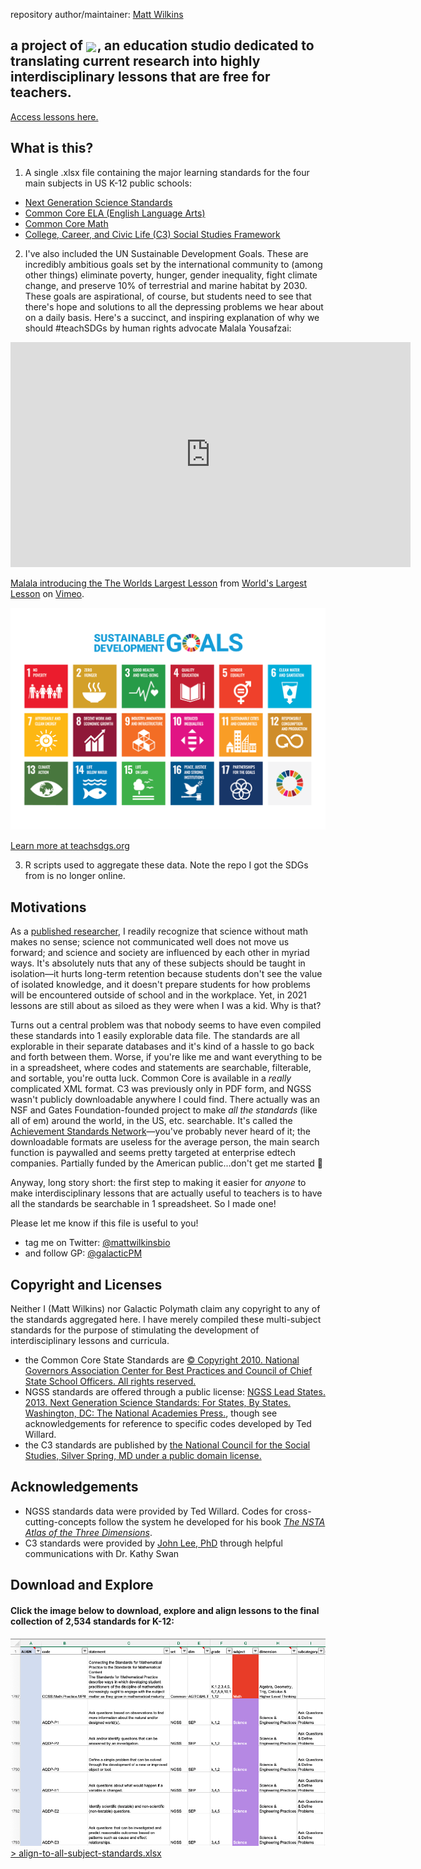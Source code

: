 repository author/maintainer: [Matt Wilkins](www.mattwilkinsbio.com)

<h2 id="title"> a project of
  <img src="https://res.cloudinary.com/galactic-polymath/image/upload/v1593304395/logos/GP_logo_wordmark_horiz_grad_transBG_300_lqdj7q.png" height="30px"  style="vertical-align: middle;margin: auto 2px auto 0; ">, an education studio dedicated to translating current research into highly interdisciplinary lessons that are free for teachers. 
</h2>
<a href="https://www.galacticpolymath.com/lessons">Access lessons here.</a>

## What is this?
1. A single .xlsx file containing the major learning standards for the four main subjects in US K-12 public schools:
- [Next Generation Science Standards](https://www.nextgenscience.org/)
- [Common Core ELA (English Language Arts)](http://www.corestandards.org/ELA-Literacy/)
- [Common Core Math](http://www.corestandards.org/Math/)
- [College, Career, and Civic Life (C3) Social Studies Framework](https://www.socialstudies.org/standards/c3)

2. I've also included the UN Sustainable Development Goals. These are incredibly ambitious goals set by the international community to (among other things) eliminate poverty, hunger, gender inequality, fight climate change, and preserve 10% of terrestrial and marine habitat by 2030. These goals are aspirational, of course, but students need to see that there's hope and solutions to all the depressing problems we hear about on a daily basis. Here's a succinct, and inspiring explanation of why we should #teachSDGs by human rights advocate Malala Yousafzai:

<iframe src="https://player.vimeo.com/video/138852758" width="640" height="360" frameborder="0" allow="autoplay; fullscreen; picture-in-picture" allowfullscreen></iframe>
<p><a href="https://vimeo.com/138852758">Malala introducing the The Worlds Largest Lesson</a> from <a href="https://vimeo.com/worldslargestlesson">World&#039;s Largest Lesson</a> on <a href="https://vimeo.com">Vimeo</a>.</p>

![The UN Sustainable development goals](assets/sdgPoster.png)

[Learn more at teachsdgs.org](http://www.teachsdgs.org/)

3. R scripts used to aggregate these data. Note the repo I got the SDGs from is no longer online.

## Motivations
As a [published researcher](https://scholar.google.com/citations?user=MZKGDvAAAAAJ&hl=en), I readily recognize that science without math makes no sense; science not communicated well does not move us forward; and science and society are influenced by each other in myriad ways. It's absolutely nuts that any of these subjects should be taught in isolation—it hurts long-term retention because students don't see the value of isolated knowledge, and it doesn't prepare students for how problems will be encountered outside of school and in the workplace. Yet, in 2021 lessons are still about as siloed as they were when I was a kid. Why is that?

Turns out a central problem was that nobody seems to have even compiled these standards into 1 easily explorable data file. The standards are all explorable in their separate databases and it's kind of a hassle to go back and forth between them. Worse, if you're like me and want everything to be in a spreadsheet, where codes and statements are searchable, filterable, and sortable, you're outta luck. Common Core is available in a *really* complicated XML format. C3 was previously only in PDF form, and NGSS wasn't publicly downloadable anywhere I could find. There actually was an NSF and Gates Foundation-founded project to make *all the standards* (like all of em) around the world, in the US, etc. searchable. It's called the [Achievement Standards Network](http://www.achievementstandards.org/resources/ASNJurisdiction)—you've probably never heard of it; the downloadable formats are useless for the average person, the main search function is paywalled and seems pretty targeted at enterprise edtech companies. Partially funded by the American public...don't get me started :vomiting_face:

Anyway, long story short: the first step to making it easier for *anyone* to make interdisciplinary lessons that are actually useful to teachers is to have all the standards be searchable in 1 spreadsheet. So I made one! 

Please let me know if this file is useful to you! 
- tag me on Twitter: [@mattwilkinsbio](https://twitter.com/mattwilkinsbio)
- and follow GP: [@galacticPM](https://twitter.com/GalacticPM)

## Copyright and Licenses
Neither I (Matt Wilkins) nor Galactic Polymath claim any copyright to any of the standards aggregated here. I have merely compiled these multi-subject standards for the purpose of stimulating the development of interdisciplinary lessons and curricula.
- the Common Core State Standards are [© Copyright 2010. National Governors Association Center for Best Practices and Council of Chief State School Officers. All rights reserved.](http://www.corestandards.org/public-license/)
- NGSS standards are offered through a public license: [NGSS Lead States. 2013. Next Generation Science Standards: For States, By States. Washington, DC: The National Academies Press.](https://www.nextgenscience.org/trademark-and-copyright##3.0), though see acknowledgements for reference to specific codes developed by Ted Willard.
- the C3 standards are published by [the National Council for the Social Studies, Silver Spring, MD under a public domain license.](https://www.socialstudies.org/sites/default/files/2017/Jun/c3-framework-for-social-studies-rev0617.pdf)

## Acknowledgements
- NGSS standards data were provided by Ted Willard. Codes for cross-cutting-concepts follow the system he developed for his book [*The NSTA Atlas of the Three Dimensions*](https://my.nsta.org/resource/117948).
- C3 standards were provided by [John Lee, PhD](https://ced.ncsu.edu/people/jklee/) through helpful communications with Dr. Kathy Swan

## Download and Explore
#### Click the image below to download, explore and align lessons to the final collection of 2,534 standards for K-12:
<a href="https://raw.githubusercontent.com/galacticpolymath/standardX/master/align-to-all-subject-standards.xlsx" download>
<img src="assets/standards_screenshot.png" alt="screenshot of an Excel spreadsheet with code, standard statements and other standards information for a few math and science standards">
</a>
<a href="https://raw.githubusercontent.com/galacticpolymath/standardX/master/align-to-all-subject-standards.xlsx" download> > align-to-all-subject-standards.xlsx</a>
